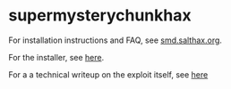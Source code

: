 # supermysterychunkhax

For installation instructions and FAQ, see [smd.salthax.org](https://smd.salthax.org/). 

For the installer, see [here](https://github.com/Dazzozo/salt_sploit_installer).

For a a technical writeup on the exploit itself, see [here](http://douevenknow.us/post/143307137663/supermysterychunkhax)
